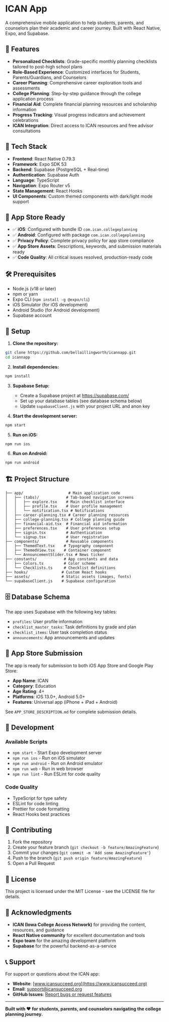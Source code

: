 # ICAN App

A comprehensive mobile application to help students, parents, and counselors plan their academic and career journey. Built with React Native, Expo, and Supabase.

## 🎯 Features

- **Personalized Checklists**: Grade-specific monthly planning checklists tailored to post-high school plans
- **Role-Based Experience**: Customized interfaces for Students, Parents/Guardians, and Counselors
- **Career Planning**: Comprehensive career exploration tools and assessments
- **College Planning**: Step-by-step guidance through the college application process
- **Financial Aid**: Complete financial planning resources and scholarship information
- **Progress Tracking**: Visual progress indicators and achievement celebrations
- **ICAN Integration**: Direct access to ICAN resources and free advisor consultations

## 🚀 Tech Stack

- **Frontend**: React Native 0.79.3
- **Framework**: Expo SDK 53
- **Backend**: Supabase (PostgreSQL + Real-time)
- **Authentication**: Supabase Auth
- **Language**: TypeScript
- **Navigation**: Expo Router v5
- **State Management**: React Hooks
- **UI Components**: Custom themed components with dark/light mode support

## 📱 App Store Ready

- ✅ **iOS**: Configured with bundle ID `com.ican.collegeplanning`
- ✅ **Android**: Configured with package `com.ican.collegeplanning`
- ✅ **Privacy Policy**: Complete privacy policy for app store compliance
- ✅ **App Store Assets**: Descriptions, keywords, and submission materials ready
- ✅ **Code Quality**: All critical issues resolved, production-ready code

## 🛠️ Prerequisites

- Node.js (v18 or later)
- npm or yarn
- Expo CLI (`npm install -g @expo/cli`)
- iOS Simulator (for iOS development)
- Android Studio (for Android development)
- Supabase account

## 🚀 Setup

1. **Clone the repository:**
```bash
git clone https://github.com/bellaillingworth/icannapp.git
cd icannapp
```

2. **Install dependencies:**
```bash
npm install
```

3. **Supabase Setup:**
   - Create a Supabase project at https://supabase.com/
   - Set up your database tables (see database schema below)
   - Update `supabaseClient.js` with your project URL and anon key

4. **Start the development server:**
```bash
npm start
```

5. **Run on iOS:**
```bash
npm run ios
```

6. **Run on Android:**
```bash
npm run android
```

## 🏗️ Project Structure

```
├── app/                    # Main application code
│   ├── (tabs)/            # Tab-based navigation screens
│   │   ├── explore.tsx    # Main checklist interface
│   │   ├── profile.tsx    # User profile management
│   │   └── notification.tsx # Notifications
│   ├── career-planning.tsx # Career planning resources
│   ├── college-planning.tsx # College planning guide
│   ├── financial-aid.tsx  # Financial aid information
│   ├── preferences.tsx    # User preferences setup
│   ├── signin.tsx         # Authentication
│   └── signup.tsx         # User registration
├── components/            # Reusable components
│   ├── ThemedText.tsx    # Typography component
│   ├── ThemedView.tsx    # Container component
│   └── AnnouncementSlider.tsx # News ticker
├── constants/            # App constants and data
│   ├── Colors.ts         # Color scheme
│   └── Checklists.ts     # Checklist definitions
├── hooks/               # Custom React hooks
├── assets/              # Static assets (images, fonts)
└── supabaseClient.js    # Supabase configuration
```

## 🗄️ Database Schema

The app uses Supabase with the following key tables:
- `profiles`: User profile information
- `checklist_master_tasks`: Task definitions by grade and plan
- `checklist_items`: User task completion status
- `announcements`: App announcements and updates

## 📱 App Store Submission

The app is ready for submission to both iOS App Store and Google Play Store:

- **App Name**: ICAN
- **Category**: Education
- **Age Rating**: 4+
- **Platforms**: iOS 13.0+, Android 5.0+
- **Features**: Universal app (iPhone + iPad + Android)

See `APP_STORE_DESCRIPTION.md` for complete submission details.

## 🧪 Development

### Available Scripts

- `npm start` - Start Expo development server
- `npm run ios` - Run on iOS simulator
- `npm run android` - Run on Android emulator
- `npm run web` - Run in web browser
- `npm run lint` - Run ESLint for code quality

### Code Quality

- TypeScript for type safety
- ESLint for code linting
- Prettier for code formatting
- React Hooks best practices

## 🤝 Contributing

1. Fork the repository
2. Create your feature branch (`git checkout -b feature/AmazingFeature`)
3. Commit your changes (`git commit -m 'Add some AmazingFeature'`)
4. Push to the branch (`git push origin feature/AmazingFeature`)
5. Open a Pull Request

## 📄 License

This project is licensed under the MIT License - see the LICENSE file for details.

## 🙏 Acknowledgments

- **ICAN (Iowa College Access Network)** for providing the content, resources, and guidance
- **React Native community** for excellent documentation and tools
- **Expo team** for the amazing development platform
- **Supabase** for the powerful backend-as-a-service

## 📞 Support

For support or questions about the ICAN app:
- **Website**: [www.icansucceed.org](https://www.icansucceed.org)
- **Email**: support@icansucceed.org
- **GitHub Issues**: [Report bugs or request features](https://github.com/bellaillingworth/icannapp/issues)

---

**Built with ❤️ for students, parents, and counselors navigating the college planning journey.**
